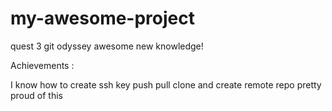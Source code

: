 # my-awesome-project
quest 3 git odyssey awesome new knowledge!


Achievements :

I know how to create ssh key
push pull clone and create remote repo
pretty proud of this
